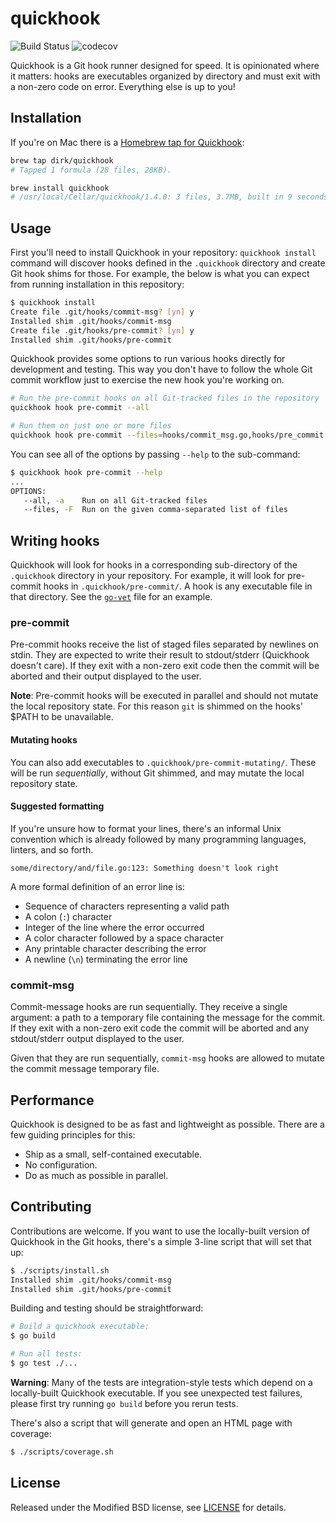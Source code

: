 # quickhook

![Build Status](https://github.com/dirk/quickhook/actions/workflows/go.yml/badge.svg)
![codecov](https://codecov.io/github/dirk/quickhook/branch/main/graph/badge.svg?token=FRMS9TRJ93)

Quickhook is a Git hook runner designed for speed. It is opinionated where it matters: hooks are executables organized by directory and must exit with a non-zero code on error. Everything else is up to you!

## Installation

If you're on Mac there is a [Homebrew tap for Quickhook](https://github.com/dirk/homebrew-quickhook):

```sh
brew tap dirk/quickhook
# Tapped 1 formula (28 files, 28KB).

brew install quickhook
# /usr/local/Cellar/quickhook/1.4.0: 3 files, 3.7MB, built in 9 seconds
```

## Usage

First you'll need to install Quickhook in your repository: `quickhook install` command will discover hooks defined in the `.quickhook` directory and create Git hook shims for those. For example, the below is what you can expect from running installation in this repository:

```sh
$ quickhook install
Create file .git/hooks/commit-msg? [yn] y
Installed shim .git/hooks/commit-msg
Create file .git/hooks/pre-commit? [yn] y
Installed shim .git/hooks/pre-commit
```

Quickhook provides some options to run various hooks directly for development and testing. This way you don't have to follow the whole Git commit workflow just to exercise the new hook you're working on.

```sh
# Run the pre-commit hooks on all Git-tracked files in the repository
quickhook hook pre-commit --all

# Run them on just one or more files
quickhook hook pre-commit --files=hooks/commit_msg.go,hooks/pre_commit.go
```

You can see all of the options by passing `--help` to the sub-command:

```sh
$ quickhook hook pre-commit --help
...
OPTIONS:
   --all, -a    Run on all Git-tracked files
   --files, -F  Run on the given comma-separated list of files
```

## Writing hooks

Quickhook will look for hooks in a corresponding sub-directory of the `.quickhook` directory in your repository. For example, it will look for pre-commit hooks in `.quickhook/pre-commit/`. A hook is any executable file in that directory. See the [`go-vet`](.quickhook/pre-commit/go-vet) file for an example.

### pre-commit

Pre-commit hooks receive the list of staged files separated by newlines on stdin. They are expected to write their result to stdout/stderr (Quickhook doesn't care). If they exit with a non-zero exit code then the commit will be aborted and their output displayed to the user.

**Note**: Pre-commit hooks will be executed in parallel and should not mutate the local repository state. For this reason `git` is shimmed on the hooks' $PATH to be unavailable.

#### Mutating hooks

You can also add executables to `.quickhook/pre-commit-mutating/`. These will be run _sequentially_, without Git shimmed, and may mutate the local repository state.

#### Suggested formatting

If you're unsure how to format your lines, there's an informal Unix convention which is already followed by many programming languages, linters, and so forth.

```
some/directory/and/file.go:123: Something doesn't look right
```

A more formal definition of an error line is:

- Sequence of characters representing a valid path
- A colon (`:`) character
- Integer of the line where the error occurred
- A color character followed by a space character
- Any printable character describing the error
- A newline (`\n`) terminating the error line

### commit-msg

Commit-message hooks are run sequentially. They receive a single argument: a path to a temporary file containing the message for the commit. If they exit with a non-zero exit code the commit will be aborted and any stdout/stderr output displayed to the user.

Given that they are run sequentially, `commit-msg` hooks are allowed to mutate the commit message temporary file.

## Performance

Quickhook is designed to be as fast and lightweight as possible. There are a few guiding principles for this:

- Ship as a small, self-contained executable.
- No configuration.
- Do as much as possible in parallel.

## Contributing

Contributions are welcome. If you want to use the locally-built version of Quickhook in the Git hooks, there's a simple 3-line script that will set that up:

```sh
$ ./scripts/install.sh
Installed shim .git/hooks/commit-msg
Installed shim .git/hooks/pre-commit
```

Building and testing should be straightforward:

```sh
# Build a quickhook executable:
$ go build

# Run all tests:
$ go test ./...
```

**Warning**: Many of the tests are integration-style tests which depend on a locally-built Quickhook executable. If you see unexpected test failures, please first try running `go build` before you rerun tests.

There's also a script that will generate and open an HTML page with coverage:

```sh
$ ./scripts/coverage.sh
```

## License

Released under the Modified BSD license, see [LICENSE](LICENSE) for details.

